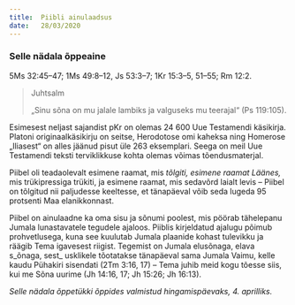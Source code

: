 ```yaml
---
title:  Piibli ainulaadsus
date:   28/03/2020
---
```


### Selle nädala õppeaine
5Ms 32:45–47; 1Ms 49:8–12, Js 53:3–7; 1Kr 15:3–5, 51–55; Rm 12:2.

> <p>Juhtsalm</p>
> „Sinu sõna on mu jalale lambiks ja valguseks mu teerajal“ (Ps 119:105).

Esimesest neljast sajandist pKr on olemas 24 600 Uue Testamendi käsikirja. Platoni originaalkäsikirju on seitse, Herodotose omi kaheksa ning Homerose „Iliasest“ on alles jäänud pisut üle 263 eksemplari. Seega on meil Uue Testamendi teksti terviklikkuse kohta olemas võimas tõendusmaterjal.

Piibel oli teadaolevalt esimene raamat, mis _tõlgiti, esimene raamat Läänes,_ mis trükipressiga trükiti, ja esimene raamat, mis sedavõrd laialt levis –  Piibel on tõlgitud nii paljudesse keeltesse, et tänapäeval võib seda lugeda 95 protsenti Maa elanikkonnast.

Piibel on ainulaadne ka oma sisu ja sõnumi poolest, mis pöörab tähelepanu Jumala lunastavatele tegudele ajaloos. Piiblis kirjeldatud ajalugu põimub prohvetlusega, kuna see kuulutab Jumala plaanide kohast tulevikku ja räägib Tema igavesest riigist. Tegemist on Jumala elusõnaga, elava s_õnaga, sest_ usklikele tõotatakse tänapäeval sama Jumala Vaimu, kelle kaudu Pühakiri sisendati (2Tm 3:16, 17) – Tema juhib meid kogu tõesse siis, kui me Sõna uurime (Jh 14:16, 17; Jh 15:26; Jh 16:13).

_Selle nädala õppetükki õppides valmistud hingamispäevaks, 4. aprilliks._
